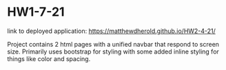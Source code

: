 # HW1-7-21

link to deployed application: https://matthewdherold.github.io/HW2-4-21/

Project contains 2 html pages with a unified navbar that respond to screen size. Primarily uses bootstrap for styling with some added inline styling for things like color and spacing.